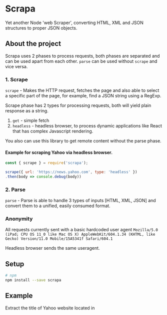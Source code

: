 # Scrapa
Yet another Node 'web Scraper', converting HTML, XML and JSON structures to proper JSON objects.

## About the project

Scrapa uses 2 phases to process requests, both phases are separated and can be used apart from each other.
`parse` can be used without `scrape` and vice versa.

### 1. Scrape

`scrape` - Makes the HTTP request, fetches the page and also able to select a specific part of the page, for example, find a JSON string using a RegExp.

Scrape phase has 2 types for processing requests, both will yield plain response as a string.
 1. `get` - simple fetch
 2. `headless` - headless browser, to process dynamic applications like React that has complex Javascript rendering.

You also can use this library to get remote content without the parse phase.

#### Example for scraping Yahoo via headless browser.

```js
const { scrape } = require('scrapa');

scrape({ url: 'https://news.yahoo.com', type: 'headless' })
.then(body => console.debug(body))
```

### 2. Parse

`parse` - Parse is able to handle 3 types of inputs [HTML, XML, JSON] and convert them to a unified, easily consumed format.

### Anonymity

All requests currently sent with a basic hardcoded user agent `Mozilla/5.0 (iPad; CPU OS 11_0 like Mac OS X) AppleWebKit/604.1.34 (KHTML, like Gecko) Version/11.0 Mobile/15A5341f Safari/604.1`

Headless browser sends the same useragent.


## Setup

```sh
# npm
npm install --save scrapa
```


## Example

Extract the title of Yahoo website located in <head><title>Yahoo News<title/></head>

```js
const { scrape, parse } = require('scrapa');

// Promise
scrape({url: 'https://news.yahoo.com'})
.then(body => parse({body, fields: {
    title_now_is: 'head > title'}
}))
.then(parsed => console.info(parsed))
```

```js
{
  total: 1,
  fields: [
    { title_now_is: 'Yahoo News - Latest News & Headlines' }
  ]
}
```

Extract top 3 items from Yahoo News

```js
const { scrape, parse } = require('scrapa');

// Promise
scrape({url: 'https://news.yahoo.com'})
.then(body => parse({body, fields: {
    article_title: '.js-stream-content ul li h3'}
}))
.then(parsed => console.info(parsed))
```

```js
{
  total: 3,
  fields: [
    { article_title: 'COVID-affected tenants face eviction despite CDC ban' },
    { article_title: 'Cayman Islands jails U.S. student in COVID case' },
    { article_title: "Fla. scientist vows to speak COVID-19 'truth to power'" }
  ]
}
```


Extracting links from Yahoo, finding the JSON part (root.App.main), and using it instead of HTML parsing.
```js
const { scrape, parse } = require('scrapa');

scrape({
    url: 'https://news.yahoo.com',
    regExp: [new RegExp('root\.App\.main = (.*?);\n.*\}\\(this\\)\\);', 'gm')],
})
.then(body => parse({ 
    body,
    type: 'json',
    fields: { href: 'context.dispatcher.stores.PageStore.pageData.links.{Iterator}.href'},
    options: {
        
    },
})).then(parsed => console.log(parsed));
```
```js
{
  total: 23,
  fields: [
    { href: '//s.yimg.com' },
    { href: '//mbp.yimg.com' },
    ...
    { href: 'https://s.yimg.com/cv/apiv2/default/fp/20180826/icons/favicon_y19_32x32.ico' },
    { href: 'https://news.yahoo.com/' }
  ]
}
```

## Documentation and Usage
### `scrape({url, type='get|headless', regExp = []})`
Simple Scraper

#### Params

- **String** `url`: The page url or request options.
- **String** `type`: The type of scrape required, two options: 1. `get` - simple get operation via 'fetch' 2. `headless` for a full browser for Javascript heavy application that post render on a browser.
- **Array** `regExp`: Array of RegExp instances to clean the output, useful before passing to `parse`.

#### Return
- **Promise** Resolving with:
  - `body` (String): Scrapped raw body


### `parse({ body, type = 'html', fields = {}, options = {} })`
Parses finds the `fields` and extracts the data formatted in the output under the same field's name.

`parse` uses 3 input types
#### Type Options:

`html` - Using Cheeerio as a query selector. Fields should contain CSS style selectors to get find the data. All CSS Cheeerio selectors are valid. Example usage: {fields: {page_title: 'head > title'}} - The following will populate on the output the field `page_title` with the page's title.
Currently it takes all the .innerHTML from the selectors and populate them as output.

```js
const { parse } = require('scrapa');

parse({body, type: 'html', fields: {
    page_title: 'head > title'}
}))
.then(parsed => console.debug(parsed))
```

`json` - Fields should be mapped as you would regularly read from JSON with DOT notation (store.books.0.title). 

Array, should be accessed via DOT too, instead of [] as in the example.

Another operator used for objects containing many rows, for getting all objects, special operator should be used: {Iterator} instead of the number. This number will be replaced on runtime and process all items in the array.

Other than these, properties should behave as a regular JSON array address.

```js
const { parse } = require('scrapa');

parse({body, type: 'json', fields: {
    books_title: 'store.books.0.title'},
    books_price: 'store.books.{Iterator}.title'},
}))
.then(parsed => console.debug(parsed))
```

`xml` - Converts XML input to JSON. All syntax should be similar to JSON

:bulb: **More**: More examples can be found in the unit tests folder.


#### Params
- **String/Object** `body`: Input body to parse
- **String** `type`: The of `body` - 'html' or 'json' or 'xml'
- **Object** `fields`: Key/Value pairs of parsing properties according to the `type`. Examples above.
- **Object** `options`: Settings property to configure the parsing process and alter the output.
   - `limit` (Number): Splices the object to the desired amount.
   - `reverse` (Boolean): Reverses the output

#### Return
- **Promise** Resolving with:
  - `total` (Number): Amount of elements found.
  - `fields` (Array): Array of input `fields`, according to the `key` passed to `parse`


## TODO
- Debug output
- Status code responses
- Add referrer, parse automatically from the request URL
- Randomize useragent.
- Inject logger
- Parse tranfsormation, forexample parse date str to `Date` object.

